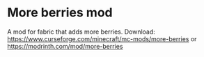 # More berries mod
A mod for fabric that adds more berries. Download: https://www.curseforge.com/minecraft/mc-mods/more-berries or https://modrinth.com/mod/more-berries
